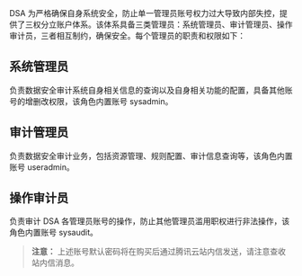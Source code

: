 DSA 为严格确保自身系统安全，防止单一管理员账号权力过大导致内部失控，提供了三权分立账户体系。该体系具备三类管理员：系统管理员、审计管理员、操作审计员，三者相互制约，确保安全。每个管理员的职责和权限如下：
## 系统管理员
负责数据安全审计系统自身相关信息的查询以及自身相关功能的配置，具备其他账号的增删改权限，该角色内置账号 sysadmin。
## 审计管理员
负责数据安全审计业务，包括资源管理、规则配置、审计信息查询等，该角色内置账号 useradmin。
## 操作审计员
负责审计 DSA 各管理员账号的操作，防止其他管理员滥用职权进行非法操作，该角色内置账号 sysaudit。
>**注意：**
>上述账号默认密码将在购买后通过腾讯云站内信发送，请注意查收站内信消息。
